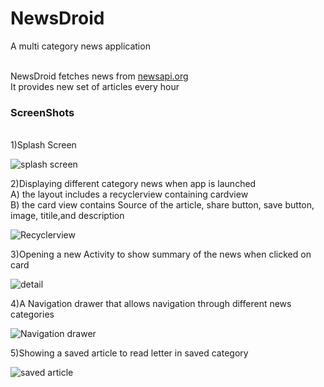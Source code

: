 # NewsDroid
A multi category news application<br/><br/>

NewsDroid fetches news from <a href="https://newsapi.org/">newsapi.org<a/><br/>
It provides new set of articles every hour<br/>

<h3>ScreenShots</h3><br/>
1)Splash Screen

![splash screen](https://github.com/shubham-ainapure/Data-Monitor/assets/56270447/c56229c2-afd0-4651-97c8-4448ed97ad39)

2)Displaying different category news when app is launched<br/>
  A) the layout includes a recyclerview containing cardview<br/>
  B) the card view contains Source of the article, share button, save button, image, titile,and description<br/>
 
![Recyclerview](https://github.com/shubham-ainapure/Data-Monitor/assets/56270447/76fbc380-0c60-4d17-b79d-4c43b5ae86b7)<br/>

3)Opening a new Activity to show summary of the news when clicked on card <br/>

![detail](https://github.com/shubham-ainapure/Data-Monitor/assets/56270447/5661dc0a-facc-49fe-b91d-f9e3e5c65a11)
<br/>

4)A Navigation drawer that allows navigation through different news categories<br/>

![Navigation drawer](https://github.com/shubham-ainapure/Data-Monitor/assets/56270447/c4af27bd-b55e-42d4-888c-ee5e1f02250b)<br/>

5)Showing a saved article to read letter in saved category<br/>

![saved article](https://github.com/shubham-ainapure/Data-Monitor/assets/56270447/65e93bc0-739a-4803-a2d6-8057d1103c2e)




